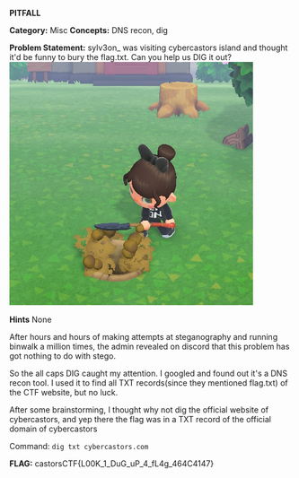 **PITFALL** 


**Category:** Misc
**Concepts:** DNS recon, dig

**Problem Statement:**
sylv3on_ was visiting cybercastors island and thought it'd be funny to bury the flag.txt. Can you help us DIG it out?
![image](../images/pitfall1.png)

**Hints**
None

After hours and hours of making attempts at steganography and running binwalk a million times, the admin revealed on discord that this problem has got nothing to do with stego.

So the all caps DIG caught my attention. I googled and found out it's a DNS recon tool. I used it to find all TXT records(since they mentioned flag.txt) of the CTF website, but no luck.

After some brainstorming, I thought why not dig the official website of cybercastors, and yep there the flag was in a TXT record of the official domain of cybercastors

Command: `dig txt cybercastors.com`

**FLAG:** castorsCTF{L00K_1_DuG_uP_4_fL4g_464C4147}


